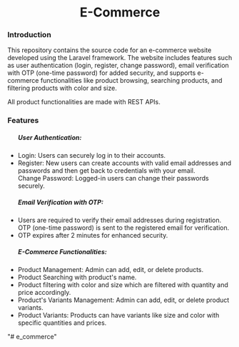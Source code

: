 <h1 style="text-align:center">E-Commerce</h1>
<h3>Introduction</h3>
<p>This repository contains the source code for an e-commerce website developed using the Laravel framework. The website includes features such as user authentication (login, register, change password), email verification with OTP (one-time password) for added security, and supports e-commerce functionalities like product browsing, searching products, and filtering products with color and size.</p>
<p>All product functionalities are made with REST APIs.</p>

<h3>Features</h3>
<ul>
    <h5>User Authentication:</h5>
    <li>Login: Users can securely log in to their accounts.</li>
    <li>Register: New users can create accounts with valid email addresses and passwords and then get back to credentials with your email.</li>
    </li>Change Password: Logged-in users can change their passwords securely.</li>
    <h5>Email Verification with OTP:</h5>
    <li>Users are required to verify their email addresses during registration.</li>
    </li>OTP (one-time password) is sent to the registered email for verification.</li>
    <li>OTP expires after 2 minutes for enhanced security.</li>
    <h5>E-Commerce Functionalities:</h5>
    <li>Product Management: Admin can add, edit, or delete products.</li>
    <li>Product Searching with product's name.</li>
    <li>Product filtering with color and size which are filtered with quantity and price accordingly.</li>
    <li>Product's Variants Management: Admin can add, edit, or delete product variants.</li>
    <li>Product Variants: Products can have variants like size and color with specific quantities and prices.</li>
</ul>"# e_commerce" 
